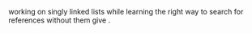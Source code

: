 working on singly linked lists while learning the right way to search for references without them give .